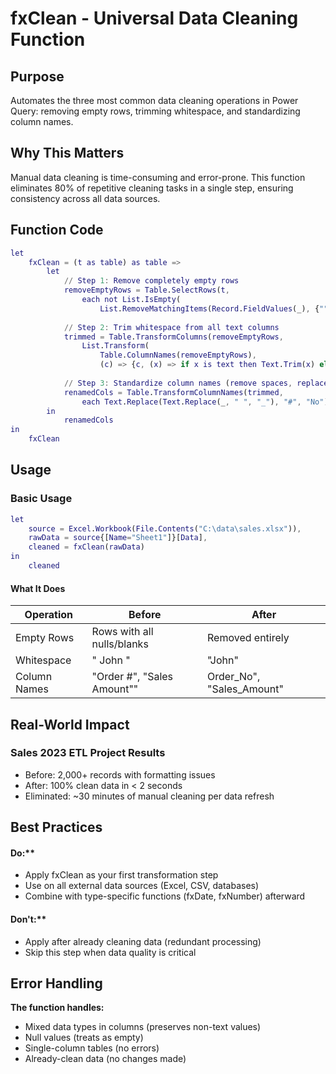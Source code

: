 # fxClean - Universal Data Cleaning Function

## Purpose
Automates the three most common data cleaning operations in Power Query: removing empty rows, trimming whitespace, and standardizing column names.

## Why This Matters
Manual data cleaning is time-consuming and error-prone. This function eliminates 80% of repetitive cleaning tasks in a single step, ensuring consistency across all data sources.

## Function Code
```m
let
    fxClean = (t as table) as table =>
        let
            // Step 1: Remove completely empty rows
            removeEmptyRows = Table.SelectRows(t,
                each not List.IsEmpty(
                    List.RemoveMatchingItems(Record.FieldValues(_), {"", null}))),
                
            // Step 2: Trim whitespace from all text columns
            trimmed = Table.TransformColumns(removeEmptyRows,
                List.Transform(
                    Table.ColumnNames(removeEmptyRows),
                    (c) => {c, (x) => if x is text then Text.Trim(x) else x, type any})),
            
            // Step 3: Standardize column names (remove spaces, replace # with No)
            renamedCols = Table.TransformColumnNames(trimmed, 
                each Text.Replace(Text.Replace(_, " ", "_"), "#", "No"))
        in
            renamedCols
in
    fxClean
```

## Usage
### Basic Usage

```m
let
    source = Excel.Workbook(File.Contents("C:\data\sales.xlsx")),
    rawData = source{[Name="Sheet1"]}[Data],
    cleaned = fxClean(rawData)
in
    cleaned
```

#### What It Does

| Operation | Before | After |
|-----------|--------|-------|
| Empty Rows | Rows with all nulls/blanks | Removed entirely
| Whitespace | "  John  " | "John" |
| Column Names | "Order #", "Sales Amount"" | Order_No", "Sales_Amount" | 

## Real-World Impact
### Sales 2023 ETL Project Results
- Before: 2,000+ records with formatting issues
- After: 100% clean data in < 2 seconds
- Eliminated: ~30 minutes of manual cleaning per data refresh

## Best Practices
#### Do:**
- Apply fxClean as your first transformation step
- Use on all external data sources (Excel, CSV, databases)
- Combine with type-specific functions (fxDate, fxNumber) afterward
#### Don't:**
- Apply after already cleaning data (redundant processing)
- Skip this step when data quality is critical

## Error Handling
**The function handles:**
- Mixed data types in columns (preserves non-text values)
- Null values (treats as empty)
- Single-column tables (no errors)
- Already-clean data (no changes made)
